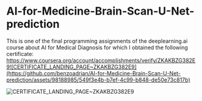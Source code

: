 # AI-for-Medicine-Brain-Scan-U-Net-prediction

This is one of the final programming assignments of the deeplearning.ai course about AI for Medical Diagnosis for which I obtained the following certificate: https://www.coursera.org/account/accomplishments/verify/ZKAKBZG382E9![CERTIFICATE_LANDING_PAGE~ZKAKBZG382E9](https://github.com/benzoadrian/AI-for-Medicine-Brain-Scan-U-Net-prediction/assets/98188985/549f3e4b-b7ef-4c99-b848-de50e73c817b)

![CERTIFICATE_LANDING_PAGE~ZKAKBZG382E9](https://github.com/benzoadrian/AI-for-Medicine-Brain-Scan-U-Net-prediction/assets/98188985/25b7b647-5118-4012-8ee7-b137a46fa093)
